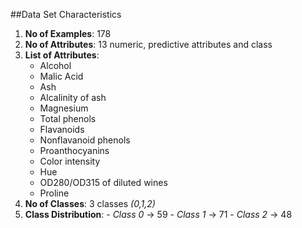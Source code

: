 ##Data Set Characteristics
1. **No of Examples**: 178
2. **No of Attributes**: 13 numeric, predictive attributes and class
3. **List of Attributes**:
	- Alcohol
	- Malic Acid
	- Ash
	- Alcalinity of ash
	- Magnesium
	- Total phenols
	- Flavanoids
	- Nonflavanoid phenols
	- Proanthocyanins
	- Color intensity
	- Hue
	- OD280/OD315 of diluted wines
	- Proline
4. **No of Classes**: 3 classes *(0,1,2)*
5. **Class Distribution**: 
		- *Class 0* -> 59
		- *Class 1* -> 71
		- *Class 2* -> 48
